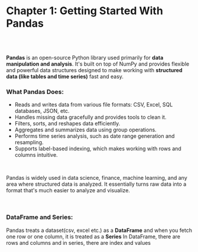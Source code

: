 #
# Chapter 1: Getting Started With Pandas
<br>
<br>

**Pandas** is an open-source Python library used primarily for **data manipulation and analysis**. It's built on top of NumPy and provides flexible and powerful data structures designed to make working with **structured data (like tables and time series)** fast and easy.
<br>

### What Pandas Does:
- Reads and writes data from various file formats: CSV, Excel, SQL databases, JSON, etc.
- Handles missing data gracefully and provides tools to clean it.
- Filters, sorts, and reshapes data efficiently.
- Aggregates and summarizes data using group operations.
- Performs time series analysis, such as date range generation and resampling.
- Supports label-based indexing, which makes working with rows and columns intuitive.
<br>

Pandas is widely used in data science, finance, machine learning, and any area where structured data is analyzed. It essentially turns raw data into a format that's much easier to analyze and visualize.

<br>

### DataFrame and Series:
Pandas treats a dataset(csv, excel etc.) as a **DataFrame** and when you fetch one row or one column, it is treated as a **Series**
In DataFrame, there are rows and columns and in series, there are index and values










